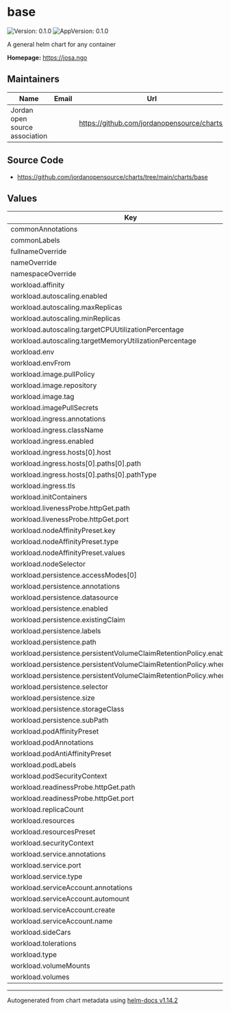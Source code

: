 # base

![Version: 0.1.0](https://img.shields.io/badge/Version-0.1.0-informational?style=flat-square) ![AppVersion: 0.1.0](https://img.shields.io/badge/AppVersion-0.1.0-informational?style=flat-square)

A general helm chart for any container

**Homepage:** <https://josa.ngo>

## Maintainers

| Name | Email | Url |
| ---- | ------ | --- |
| Jordan open source association |  | <https://github.com/jordanopensource/charts/> |

## Source Code

* <https://github.com/jordanopensource/charts/tree/main/charts/base>

## Values

| Key | Type | Default | Description |
|-----|------|---------|-------------|
| commonAnnotations | object | `{}` |  |
| commonLabels | object | `{}` |  |
| fullnameOverride | string | `""` |  |
| nameOverride | string | `""` |  |
| namespaceOverride | string | `""` |  |
| workload.affinity | object | `{}` |  |
| workload.autoscaling.enabled | bool | `false` |  |
| workload.autoscaling.maxReplicas | int | `100` |  |
| workload.autoscaling.minReplicas | int | `1` |  |
| workload.autoscaling.targetCPUUtilizationPercentage | int | `80` |  |
| workload.autoscaling.targetMemoryUtilizationPercentage | int | `80` |  |
| workload.env | list | `[]` |  |
| workload.envFrom | list | `[]` |  |
| workload.image.pullPolicy | string | `"IfNotPresent"` |  |
| workload.image.repository | string | `"REPOSITORY_NAME/DOCKER_IMAGE_NAME"` |  |
| workload.image.tag | string | `""` |  |
| workload.imagePullSecrets | list | `[]` |  |
| workload.ingress.annotations | object | `{}` |  |
| workload.ingress.className | string | `""` |  |
| workload.ingress.enabled | bool | `false` |  |
| workload.ingress.hosts[0].host | string | `"chart-example.local"` |  |
| workload.ingress.hosts[0].paths[0].path | string | `"/"` |  |
| workload.ingress.hosts[0].paths[0].pathType | string | `"ImplementationSpecific"` |  |
| workload.ingress.tls | list | `[]` |  |
| workload.initContainers | list | `[]` |  |
| workload.livenessProbe.httpGet.path | string | `"/"` |  |
| workload.livenessProbe.httpGet.port | string | `"http"` |  |
| workload.nodeAffinityPreset.key | string | `""` |  |
| workload.nodeAffinityPreset.type | string | `""` |  |
| workload.nodeAffinityPreset.values | list | `[]` |  |
| workload.nodeSelector | object | `{}` |  |
| workload.persistence.accessModes[0] | string | `"ReadWriteOnce"` |  |
| workload.persistence.annotations | object | `{}` |  |
| workload.persistence.datasource | object | `{}` |  |
| workload.persistence.enabled | bool | `false` |  |
| workload.persistence.existingClaim | string | `""` |  |
| workload.persistence.labels | object | `{}` |  |
| workload.persistence.path | string | `"/test"` |  |
| workload.persistence.persistentVolumeClaimRetentionPolicy.enabled | bool | `false` |  |
| workload.persistence.persistentVolumeClaimRetentionPolicy.whenDeleted | string | `"Retain"` |  |
| workload.persistence.persistentVolumeClaimRetentionPolicy.whenScaled | string | `"Retain"` |  |
| workload.persistence.selector | object | `{}` |  |
| workload.persistence.size | string | `"8Gi"` |  |
| workload.persistence.storageClass | string | `""` |  |
| workload.persistence.subPath | string | `""` |  |
| workload.podAffinityPreset | string | `""` |  |
| workload.podAnnotations | object | `{}` |  |
| workload.podAntiAffinityPreset | string | `"soft"` |  |
| workload.podLabels | object | `{}` |  |
| workload.podSecurityContext | object | `{}` |  |
| workload.readinessProbe.httpGet.path | string | `"/"` |  |
| workload.readinessProbe.httpGet.port | string | `"http"` |  |
| workload.replicaCount | int | `1` |  |
| workload.resources | object | `{}` |  |
| workload.resourcesPreset | string | `"micro"` |  |
| workload.securityContext | object | `{}` |  |
| workload.service.annotations | object | `{}` |  |
| workload.service.port | int | `3000` |  |
| workload.service.type | string | `"ClusterIP"` |  |
| workload.serviceAccount.annotations | object | `{}` |  |
| workload.serviceAccount.automount | bool | `true` |  |
| workload.serviceAccount.create | bool | `true` |  |
| workload.serviceAccount.name | string | `""` |  |
| workload.sideCars | list | `[]` |  |
| workload.tolerations | list | `[]` |  |
| workload.type | string | `"Deployment"` |  |
| workload.volumeMounts | list | `[]` |  |
| workload.volumes | list | `[]` |  |

----------------------------------------------
Autogenerated from chart metadata using [helm-docs v1.14.2](https://github.com/norwoodj/helm-docs/releases/v1.14.2)
